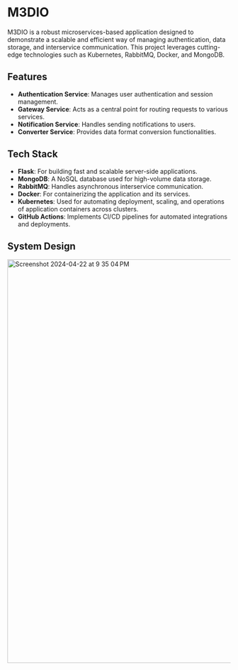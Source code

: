 # M3DIO

M3DIO is a robust microservices-based application designed to demonstrate a scalable and efficient way of managing authentication, data storage, and interservice communication. This project leverages cutting-edge technologies such as Kubernetes, RabbitMQ, Docker, and MongoDB.

## Features

- **Authentication Service**: Manages user authentication and session management.
- **Gateway Service**: Acts as a central point for routing requests to various services.
- **Notification Service**: Handles sending notifications to users.
- **Converter Service**: Provides data format conversion functionalities.

## Tech Stack

- **Flask**: For building fast and scalable server-side applications.
- **MongoDB**: A NoSQL database used for high-volume data storage.
- **RabbitMQ**: Handles asynchronous interservice communication.
- **Docker**: For containerizing the application and its services.
- **Kubernetes**: Used for automating deployment, scaling, and operations of application containers across clusters.
- **GitHub Actions**: Implements CI/CD pipelines for automated integrations and deployments.

## System Design
<img width="910" alt="Screenshot 2024-04-22 at 9 35 04 PM" src="https://github.com/mridul549/m3dio/assets/94969636/32fd56b9-90f1-43aa-a9d4-a3da872cf365">


